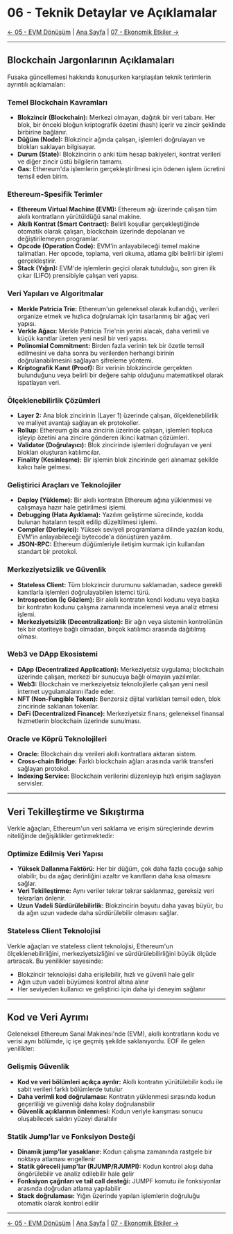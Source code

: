 # 06 - Teknik Detaylar ve Açıklamalar

[← 05 - EVM Dönüşüm](./05-evm-donusum.md) | [Ana Sayfa](./README.md) | [07 - Ekonomik Etkiler →](./07-ekonomik-etkiler.md)

---

## Blockchain Jargonlarının Açıklamaları

Fusaka güncellemesi hakkında konuşurken karşılaşılan teknik terimlerin ayrıntılı açıklamaları:

### Temel Blockchain Kavramları

- **Blokzincir (Blockchain):** Merkezi olmayan, dağıtık bir veri tabanı. Her blok, bir önceki bloğun kriptografik özetini (hash) içerir ve zincir şeklinde birbirine bağlanır.
- **Düğüm (Node):** Blokzincir ağında çalışan, işlemleri doğrulayan ve blokları saklayan bilgisayar.
- **Durum (State):** Blokzincirin o anki tüm hesap bakiyeleri, kontrat verileri ve diğer zincir üstü bilgilerin tamamı.
- **Gas:** Ethereum'da işlemlerin gerçekleştirilmesi için ödenen işlem ücretini temsil eden birim.

### Ethereum-Spesifik Terimler

- **Ethereum Virtual Machine (EVM):** Ethereum ağı üzerinde çalışan tüm akıllı kontratların yürütüldüğü sanal makine.
- **Akıllı Kontrat (Smart Contract):** Belirli koşullar gerçekleştiğinde otomatik olarak çalışan, blockchain üzerinde depolanan ve değiştirilemeyen programlar.
- **Opcode (Operation Code):** EVM'in anlayabileceği temel makine talimatları. Her opcode, toplama, veri okuma, atlama gibi belirli bir işlemi gerçekleştirir.
- **Stack (Yığın):** EVM'de işlemlerin geçici olarak tutulduğu, son giren ilk çıkar (LIFO) prensibiyle çalışan veri yapısı.

### Veri Yapıları ve Algoritmalar

- **Merkle Patricia Trie:** Ethereum'un geleneksel olarak kullandığı, verileri organize etmek ve hızlıca doğrulamak için tasarlanmış bir ağaç veri yapısı.
- **Verkle Ağacı:** Merkle Patricia Trie'nin yerini alacak, daha verimli ve küçük kanıtlar üreten yeni nesil bir veri yapısı.
- **Polinomial Commitment:** Birden fazla verinin tek bir özetle temsil edilmesini ve daha sonra bu verilerden herhangi birinin doğrulanabilmesini sağlayan şifreleme yöntemi.
- **Kriptografik Kanıt (Proof):** Bir verinin blokzincirde gerçekten bulunduğunu veya belirli bir değere sahip olduğunu matematiksel olarak ispatlayan veri.

### Ölçeklenebilirlik Çözümleri

- **Layer 2:** Ana blok zincirinin (Layer 1) üzerinde çalışan, ölçeklenebilirlik ve maliyet avantajı sağlayan ek protokoller.
- **Rollup:** Ethereum gibi ana zincirin üzerinde çalışan, işlemleri topluca işleyip özetini ana zincire gönderen ikinci katman çözümleri.
- **Validator (Doğrulayıcı):** Blok zincirinde işlemleri doğrulayan ve yeni blokları oluşturan katılımcılar.
- **Finality (Kesinleşme):** Bir işlemin blok zincirinde geri alınamaz şekilde kalıcı hale gelmesi.

### Geliştirici Araçları ve Teknolojiler

- **Deploy (Yükleme):** Bir akıllı kontratın Ethereum ağına yüklenmesi ve çalışmaya hazır hale getirilmesi işlemi.
- **Debugging (Hata Ayıklama):** Yazılım geliştirme sürecinde, kodda bulunan hataların tespit edilip düzeltilmesi işlemi.
- **Compiler (Derleyici):** Yüksek seviyeli programlama dilinde yazılan kodu, EVM'in anlayabileceği bytecode'a dönüştüren yazılım.
- **JSON-RPC:** Ethereum düğümleriyle iletişim kurmak için kullanılan standart bir protokol.

### Merkeziyetsizlik ve Güvenlik

- **Stateless Client:** Tüm blokzincir durumunu saklamadan, sadece gerekli kanıtlarla işlemleri doğrulayabilen istemci türü.
- **Introspection (İç Gözlem):** Bir akıllı kontratın kendi kodunu veya başka bir kontratın kodunu çalışma zamanında incelemesi veya analiz etmesi işlemi.
- **Merkeziyetsizlik (Decentralization):** Bir ağın veya sistemin kontrolünün tek bir otoriteye bağlı olmadan, birçok katılımcı arasında dağıtılmış olması.

### Web3 ve DApp Ekosistemi

- **DApp (Decentralized Application):** Merkeziyetsiz uygulama; blockchain üzerinde çalışan, merkezi bir sunucuya bağlı olmayan yazılımlar.
- **Web3:** Blockchain ve merkeziyetsiz teknolojilerle çalışan yeni nesil internet uygulamalarını ifade eder.
- **NFT (Non-Fungible Token):** Benzersiz dijital varlıkları temsil eden, blok zincirinde saklanan tokenlar.
- **DeFi (Decentralized Finance):** Merkeziyetsiz finans; geleneksel finansal hizmetlerin blockchain üzerinde sunulması.

### Oracle ve Köprü Teknolojileri

- **Oracle:** Blockchain dışı verileri akıllı kontratlara aktaran sistem.
- **Cross-chain Bridge:** Farklı blockchain ağları arasında varlık transferi sağlayan protokol.
- **Indexing Service:** Blockchain verilerini düzenleyip hızlı erişim sağlayan servisler.

---

## Veri Tekilleştirme ve Sıkıştırma

Verkle ağaçları, Ethereum'un veri saklama ve erişim süreçlerinde devrim niteliğinde değişiklikler getirmektedir:

### Optimize Edilmiş Veri Yapısı

- **Yüksek Dallanma Faktörü:** Her bir düğüm, çok daha fazla çocuğa sahip olabilir, bu da ağaç derinliğini azaltır ve kanıtların daha kısa olmasını sağlar.
- **Veri Tekilleştirme:** Aynı veriler tekrar tekrar saklanmaz, gereksiz veri tekrarları önlenir.
- **Uzun Vadeli Sürdürülebilirlik:** Blokzincirin boyutu daha yavaş büyür, bu da ağın uzun vadede daha sürdürülebilir olmasını sağlar.

### Stateless Client Teknolojisi

Verkle ağaçları ve stateless client teknolojisi, Ethereum'un ölçeklenebilirliğini, merkeziyetsizliğini ve sürdürülebilirliğini büyük ölçüde artıracak. Bu yenilikler sayesinde:

- Blokzincir teknolojisi daha erişilebilir, hızlı ve güvenli hale gelir
- Ağın uzun vadeli büyümesi kontrol altına alınır
- Her seviyeden kullanıcı ve geliştirici için daha iyi deneyim sağlanır

---

## Kod ve Veri Ayrımı

Geleneksel Ethereum Sanal Makinesi'nde (EVM), akıllı kontratların kodu ve verisi aynı bölümde, iç içe geçmiş şekilde saklanıyordu. EOF ile gelen yenilikler:

### Gelişmiş Güvenlik

- **Kod ve veri bölümleri açıkça ayrılır:** Akıllı kontratın yürütülebilir kodu ile sabit verileri farklı bölümlerde tutulur
- **Daha verimli kod doğrulaması:** Kontratın yüklenmesi sırasında kodun geçerliliği ve güvenliği daha kolay doğrulanabilir
- **Güvenlik açıklarının önlenmesi:** Kodun veriyle karışması sonucu oluşabilecek saldırı yüzeyi daraltılır

### Statik Jump'lar ve Fonksiyon Desteği

- **Dinamik jump'lar yasaklanır:** Kodun çalışma zamanında rastgele bir noktaya atlaması engellenir
- **Statik göreceli jump'lar (RJUMP/RJUMPI):** Kodun kontrol akışı daha öngörülebilir ve analiz edilebilir hale gelir
- **Fonksiyon çağrıları ve tail call desteği:** JUMPF komutu ile fonksiyonlar arasında doğrudan atlama yapılabilir
- **Stack doğrulaması:** Yığın üzerinde yapılan işlemlerin doğruluğu otomatik olarak kontrol edilir

---

[← 05 - EVM Dönüşüm](./05-evm-donusum.md) | [Ana Sayfa](./README.md) | [07 - Ekonomik Etkiler →](./07-ekonomik-etkiler.md)
